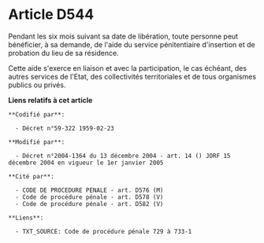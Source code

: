 # Article D544

Pendant les six mois suivant sa date de libération, toute personne peut bénéficier, à sa demande, de l'aide du service
pénitentiaire d'insertion et de probation du lieu de sa résidence.

Cette aide s'exerce en liaison et avec la participation, le cas échéant, des autres services de l'Etat, des collectivités
territoriales et de tous organismes publics ou privés.

**Liens relatifs à cet article**

	**Codifié par**:

	  - Décret n°59-322 1959-02-23

	**Modifié par**:

	  - Décret n°2004-1364 du 13 décembre 2004 - art. 14 () JORF 15 décembre 2004 en vigueur le 1er janvier 2005

	**Cité par**:

	  - CODE DE PROCEDURE PENALE - art. D576 (M)
	  - Code de procédure pénale - art. D578 (V)
	  - Code de procédure pénale - art. D582 (V)

	**Liens**:

	  - TXT_SOURCE: Code de procédure pénale 729 à 733-1
